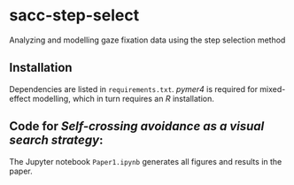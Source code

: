 # sacc-step-select
Analyzing and modelling gaze fixation data using the step selection method

## Installation
Dependencies are listed in `requirements.txt`. *pymer4* is required for mixed-effect modelling, which in turn requires an *R* installation.

## Code for *Self-crossing avoidance as a visual search strategy*:
The Jupyter notebook `Paper1.ipynb` generates all figures and results in the paper. 
